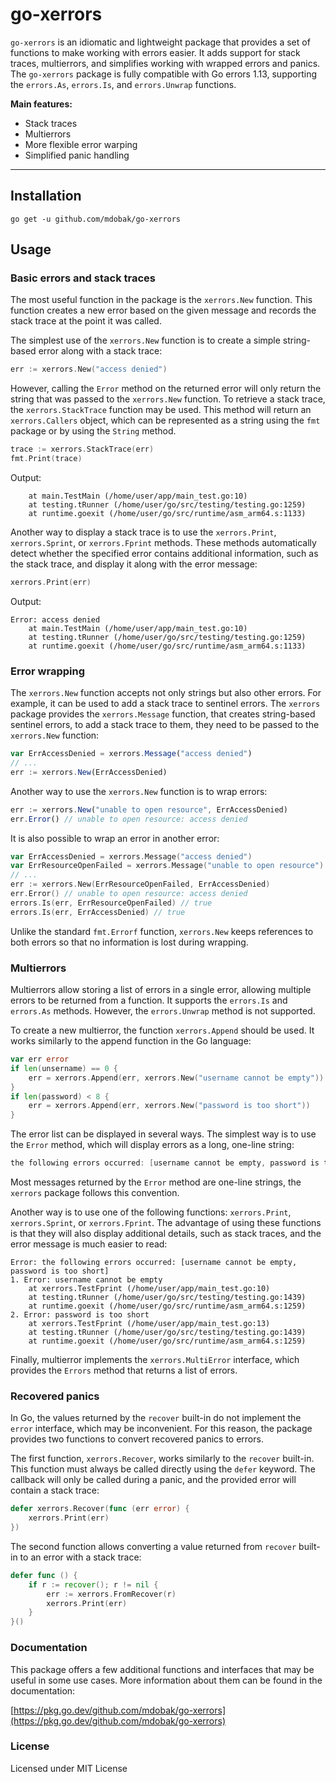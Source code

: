 # go-xerrors

`go-xerrors` is an idiomatic and lightweight package that provides a set of functions to make working with errors
easier. It adds support for stack traces, multierrors, and simplifies working with wrapped errors and panics.
The `go-xerrors` package is fully compatible with Go errors 1.13, supporting the `errors.As`, `errors.Is`,
and `errors.Unwrap` functions.

**Main features:**
- Stack traces
- Multierrors
- More flexible error warping
- Simplified panic handling

---

## Installation

`go get -u github.com/mdobak/go-xerrors`

## Usage

### Basic errors and stack traces

The most useful function in the package is the `xerrors.New` function. This function creates a new error based on the
given message and records the stack trace at the point it was called.

The simplest use of the `xerrors.New` function is to create a simple string-based error along with a stack trace:

```go
err := xerrors.New("access denied")
```

However, calling the `Error` method on the returned error will only return the string that was passed to
the `xerrors.New` function. To retrieve a stack trace, the `xerrors.StackTrace` function may be used. This method will
return an `xerrors.Callers` object, which can be represented as a string using the `fmt` package or by using
the `String` method.

```go
trace := xerrors.StackTrace(err)
fmt.Print(trace)
```

Output:

```
	at main.TestMain (/home/user/app/main_test.go:10)
	at testing.tRunner (/home/user/go/src/testing/testing.go:1259)
	at runtime.goexit (/home/user/go/src/runtime/asm_arm64.s:1133)
```

Another way to display a stack trace is to use the `xerrors.Print`, `xerrors.Sprint`, or `xerrors.Fprint` methods. These
methods automatically detect whether the specified error contains additional information, such as the stack trace, and
display it along with the error message:

```go
xerrors.Print(err)
```

Output:

```
Error: access denied
	at main.TestMain (/home/user/app/main_test.go:10)
	at testing.tRunner (/home/user/go/src/testing/testing.go:1259)
	at runtime.goexit (/home/user/go/src/runtime/asm_arm64.s:1133)
```

### Error wrapping

The `xerrors.New` function accepts not only strings but also other errors. For example, it can be used to add a stack
trace to sentinel errors. The `xerrors` package provides the `xerrors.Message` function, that creates string-based
sentinel errors, to add a stack trace to them, they need to be passed to the `xerrors.New` function:

```jsx
var ErrAccessDenied = xerrors.Message("access denied")
// ...
err := xerrors.New(ErrAccessDenied)
```

Another way to use the `xerrors.New` function is to wrap errors:

```jsx
err := xerrors.New("unable to open resource", ErrAccessDenied)
err.Error() // unable to open resource: access denied
```

It is also possible to wrap an error in another error:

```go
var ErrAccessDenied = xerrors.Message("access denied")
var ErrResourceOpenFailed = xerrors.Message("unable to open resource")
// ...
err := xerrors.New(ErrResourceOpenFailed, ErrAccessDenied)
err.Error() // unable to open resource: access denied
errors.Is(err, ErrResourceOpenFailed) // true
errors.Is(err, ErrAccessDenied) // true
```

Unlike the standard `fmt.Errorf` function, `xerrors.New` keeps references to both errors so that no information is lost
during wrapping.

### Multierrors

Multierrors allow storing a list of errors in a single error, allowing multiple errors to be returned from a function.
It supports the `errors.Is` and `errors.As` methods. However, the `errors.Unwrap` method is not supported.

To create a new multierror, the function `xerrors.Append` should be used. It works similarly to the append function in
the Go language:

```go
var err error
if len(unsername) == 0 {
	err = xerrors.Append(err, xerrors.New("username cannot be empty"))
}
if len(password) < 8 {
	err = xerrors.Append(err, xerrors.New("password is too short"))
}
```

The error list can be displayed in several ways. The simplest way is to use the `Error` method, which will display
errors as a long, one-line string:

```go
the following errors occurred: [username cannot be empty, password is too short]
```

Most messages returned by the `Error` method are one-line strings, the `xerrors` package follows this convention.

Another way is to use one of the following functions: `xerrors.Print`, `xerrors.Sprint`, or `xerrors.Fprint`. The
advantage of using these functions is that they will also display additional details, such as stack traces, and the
error message is much easier to read:

```
Error: the following errors occurred: [username cannot be empty, password is too short]
1. Error: username cannot be empty
	at xerrors.TestFprint (/home/user/app/main_test.go:10)
	at testing.tRunner (/home/user/go/src/testing/testing.go:1439)
	at runtime.goexit (/home/user/go/src/runtime/asm_arm64.s:1259)
2. Error: password is too short
	at xerrors.TestFprint (/home/user/app/main_test.go:13)
	at testing.tRunner (/home/user/go/src/testing/testing.go:1439)
	at runtime.goexit (/home/user/go/src/runtime/asm_arm64.s:1259)
```

Finally, multierror implements the `xerrors.MultiError` interface, which provides the `Errors` method that returns a
list of errors.

### Recovered panics

In Go, the values returned by the `recover` built-in do not implement the `error` interface, which may be inconvenient.
For this reason, the package provides two functions to convert recovered panics to errors.

The first function, `xerrors.Recover`, works similarly to the `recover` built-in. This function must always be called
directly using the `defer` keyword. The callback will only be called during a panic, and the provided error will contain
a stack trace:

```go
defer xerrors.Recover(func (err error) {
	xerrors.Print(err)
})
```

The second function allows converting a value returned from `recover` built-in to an error with a stack trace:

```go
defer func () {
	if r := recover(); r != nil {
		err := xerrors.FromRecover(r)
		xerrors.Print(err)
	}
}()
```

### Documentation

This package offers a few additional functions and interfaces that may be useful in some use cases. More information
about them can be found in the documentation:

[https://pkg.go.dev/github.com/mdobak/go-xerrors](https://pkg.go.dev/github.com/mdobak/go-xerrors)

### License

Licensed under MIT License
